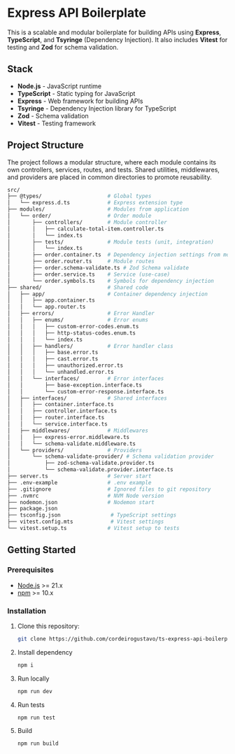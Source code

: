 # Express API Boilerplate

This is a scalable and modular boilerplate for building APIs using **Express**, **TypeScript**, and **Tsyringe** (Dependency Injection). It also includes **Vitest** for testing and **Zod** for schema validation.

## Stack

- **Node.js** - JavaScript runtime
- **TypeScript** - Static typing for JavaScript
- **Express** - Web framework for building APIs
- **Tsyringe** - Dependency Injection library for TypeScript
- **Zod** - Schema validation
- **Vitest** - Testing framework

## Project Structure

The project follows a modular structure, where each module contains its own controllers, services, routes, and tests. Shared utilities, middlewares, and providers are placed in common directories to promote reusability.

```bash
src/
├── @types/                     # Global types
│   └── express.d.ts            # Express extension type
├── modules/                    # Modules from application
│   └── order/                  # Order module
│       ├── controllers/        # Module controller
│       │   ├── calculate-total-item.controller.ts
│       │   └── index.ts
│       ├── tests/              # Module tests (unit, integration)
│       │   └── index.ts
│       ├── order.container.ts  # Dependency injection settings from module
│       ├── order.router.ts     # Module routes
│       ├── order.schema-validate.ts # Zod Schema validate
│       ├── order.service.ts    # Service (use-case)
│       └── order.symbols.ts    # Symbols for dependency injection
├── shared/                     # Shared code
│   ├── app/                    # Container dependency injection
│   │   ├── app.container.ts
│   │   └── app.router.ts
│   ├── errors/                 # Error Handler
│   │   ├── enums/              # Error enums
│   │   │   ├── custom-error-codes.enum.ts
│   │   │   ├── http-status-codes.enum.ts
│   │   │   └── index.ts
│   │   ├── handlers/           # Error handler class
│   │   │   ├── base.error.ts
│   │   │   ├── cast.error.ts
│   │   │   ├── unauthorized.error.ts
│   │   │   └── unhandled.error.ts
│   │   └── interfaces/         # Error interfaces
│   │       ├── base-exception.interface.ts
│   │       └── custom-error-response.interface.ts
│   ├── interfaces/             # Shared interfaces
│   │   ├── container.interface.ts
│   │   ├── controller.interface.ts
│   │   ├── router.interface.ts
│   │   └── service.interface.ts
│   ├── middlewares/            # Middlewares
│   │   ├── express-error.middleware.ts
│   │   └── schema-validate.middleware.ts
│   └── providers/              # Providers
│       └── schema-validate-provider/ # Schema validation provider
│           ├── zod-schema-validate.provider.ts
│           └── schema-validate.provider.interface.ts
├── server.ts                   # Server start
├── .env-example                # .env example
├── .gitignore                  # Ignored files to git repository
├── .nvmrc                      # NVM Node version
├── nodemon.json                # Nodemon start
├── package.json
├── tsconfig.json                # TypeScript settings
├── vitest.config.mts            # Vitest settings
└── vitest.setup.ts             # Vitest setup to tests
```

## Getting Started

### Prerequisites

- [Node.js](https://nodejs.org/en/) >= 21.x
- [npm](https://www.npmjs.com/) >= 10.x

### Installation

1. Clone this repository:

   ```bash
   git clone https://github.com/cordeirogustavo/ts-express-api-boilerplate.git
   ```

2. Install dependency

   ```bash
   npm i
   ```

3. Run locally

   ```bash
   npm run dev
   ```

4. Run tests

   ```bash
   npm run test
   ```

5. Build
   ```bash
   npm run build
   ```
